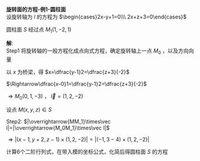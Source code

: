 **旋转面的方程-例1-圆柱面**  
设旋转轴为 $l$ 的方程为 $\begin{cases}2x-y+1=0\\\ 2x+z+3=0\end{cases}$  
  
圆柱面 $S$ 经过点 $M_1(1,-2,1)$  
  
**解**:  
Step1 将旋转轴的一般方程化成点向式方程，确定旋转轴上一点 $M_0$ ，以及方向向量  
  
以 $x$ 为桥梁，得 $x=\dfrac{y-1}2=\dfrac{z+3}{-2}$  
  
$\Rightarrow\dfrac{x-0}1=\dfrac{y-1}2=\dfrac{z+3}{-2}$  
  
$\Rightarrow M_0(0,1,-3)$ ， $\vec l=(1,2,-2)$  
  
设点 $M(x,y,z)\in S$  
  
Step2: $|\overrightarrow{MM_1}\times\vec l|=|\overrightarrow{M_0M_1}\times\vec l|$  
  
$\Rightarrow|(x-1,y+2,z-1)\times(1,2,-2)|=|(-1,3-4)\times(1,2,-2)|$  
  
计算6个二阶行列式，在带入模的坐标公式，化简后得圆柱面 $S$ 的方程  
